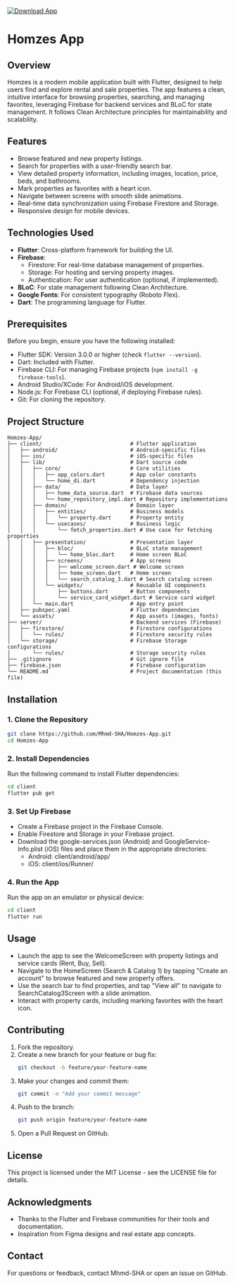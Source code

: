 
[![Download App](https://img.shields.io/badge/Download-App-blue.svg)](https://github.com/Mhmd-SHA/Homzes-App/releases/latest](https://github.com/Mhmd-SHA/Homzes-App/releases/download/V1.0.0/Homzes.App-release.apk))


# Homzes App

## Overview
Homzes is a modern mobile application built with Flutter, designed to help users find and explore rental and sale properties. The app features a clean, intuitive interface for browsing properties, searching, and managing favorites, leveraging Firebase for backend services and BLoC for state management. It follows Clean Architecture principles for maintainability and scalability.

## Features
- Browse featured and new property listings.
- Search for properties with a user-friendly search bar.
- View detailed property information, including images, location, price, beds, and bathrooms.
- Mark properties as favorites with a heart icon.
- Navigate between screens with smooth slide animations.
- Real-time data synchronization using Firebase Firestore and Storage.
- Responsive design for mobile devices.

## Technologies Used
- **Flutter**: Cross-platform framework for building the UI.
- **Firebase**:
  - Firestore: For real-time database management of properties.
  - Storage: For hosting and serving property images.
  - Authentication: For user authentication (optional, if implemented).
- **BLoC**: For state management following Clean Architecture.
- **Google Fonts**: For consistent typography (Roboto Flex).
- **Dart**: The programming language for Flutter.

## Prerequisites
Before you begin, ensure you have the following installed:

- Flutter SDK: Version 3.0.0 or higher (check `flutter --version`).
- Dart: Included with Flutter.
- Firebase CLI: For managing Firebase projects (`npm install -g firebase-tools`).
- Android Studio/XCode: For Android/iOS development.
- Node.js: For Firebase CLI (optional, if deploying Firebase rules).
- Git: For cloning the repository.

## Project Structure

```
Homzes-App/
├── client/                            # Flutter application
│   ├── android/                       # Android-specific files
│   ├── ios/                           # iOS-specific files
│   ├── lib/                           # Dart source code
│   │   ├── core/                      # Core utilities
│   │   │   ├── app_colors.dart        # App color constants
│   │   │   └── home_di.dart           # Dependency injection
│   │   ├── data/                      # Data layer
│   │   │   ├── home_data_source.dart  # Firebase data sources
│   │   │   └── home_repository_impl.dart # Repository implementations
│   │   ├── domain/                    # Domain layer
│   │   │   ├── entities/              # Business models
│   │   │   │   └── property.dart      # Property entity
│   │   │   └── usecases/              # Business logic
│   │   │       └── fetch_properties.dart # Use case for fetching properties
│   │   ├── presentation/              # Presentation layer
│   │   │   ├── bloc/                  # BLoC state management
│   │   │   │   └── home_bloc.dart     # Home screen BLoC
│   │   │   ├── screens/               # App screens
│   │   │   │   ├── welcome_screen.dart # Welcome screen
│   │   │   │   ├── home_screen.dart   # Home screen
│   │   │   │   └── search_catalog_3.dart # Search catalog screen
│   │   │   └── widgets/               # Reusable UI components
│   │   │       ├── buttons.dart       # Button components
│   │   │       └── service_card_widget.dart # Service card widget
│   │   └── main.dart                  # App entry point
│   ├── pubspec.yaml                   # Flutter dependencies
│   └── assets/                        # App assets (images, fonts)
├── server/                            # Backend services (Firebase)
│   ├── firestore/                     # Firestore configurations
│   │   └── rules/                     # Firestore security rules
│   └── storage/                       # Firebase Storage configurations
│       └── rules/                     # Storage security rules
├── .gitignore                         # Git ignore file
├── firebase.json                      # Firebase configuration
└── README.md                          # Project documentation (this file)
```

## Installation

### 1. Clone the Repository
```bash
git clone https://github.com/Mhmd-SHA/Homzes-App.git
cd Homzes-App
```

### 2. Install Dependencies
Run the following command to install Flutter dependencies:
```bash
cd client
flutter pub get
```

### 3. Set Up Firebase
- Create a Firebase project in the Firebase Console.
- Enable Firestore and Storage in your Firebase project.
- Download the google-services.json (Android) and GoogleService-Info.plist (iOS) files and place them in the appropriate directories:
  - Android: client/android/app/
  - iOS: client/ios/Runner/


### 4. Run the App
Run the app on an emulator or physical device:
```bash
cd client
flutter run
```

## Usage
- Launch the app to see the WelcomeScreen with property listings and service cards (Rent, Buy, Sell).
- Navigate to the HomeScreen (Search & Catalog 1) by tapping "Create an account" to browse featured and new property offers.
- Use the search bar to find properties, and tap "View all" to navigate to SearchCatalog3Screen with a slide animation.
- Interact with property cards, including marking favorites with the heart icon.

## Contributing
1. Fork the repository.
2. Create a new branch for your feature or bug fix:
   ```bash
   git checkout -b feature/your-feature-name
   ```
3. Make your changes and commit them:
   ```bash
   git commit -m "Add your commit message"
   ```
4. Push to the branch:
   ```bash
   git push origin feature/your-feature-name
   ```
5. Open a Pull Request on GitHub.

## License
This project is licensed under the MIT License - see the LICENSE file for details.

## Acknowledgments
- Thanks to the Flutter and Firebase communities for their tools and documentation.
- Inspiration from Figma designs and real estate app concepts.

## Contact
For questions or feedback, contact Mhmd-SHA or open an issue on GitHub.
